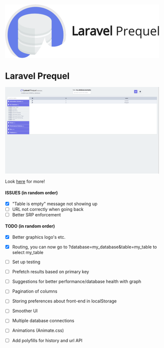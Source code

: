 ![Laravel Prequel](./assets/prequel.png)

# Laravel Prequel

<img src="./assets/prequel_screenshot.png" width="700">

Look <a href="https://protoqol.github.io/Prequel/" target="_blank">here</a> for more!

#### ISSUES (in random order)
- [x] "Table is empty" message not showing up
- [ ] URL not correctly when going back 
- [ ] Better SRP enforcement 

#### TODO (in random order)
- [x] Better graphics logo's etc.
- [x] Routing, you can now go to ?database=my_database&table=my_table to select my_table
- [ ] Set up testing
- [ ] Prefetch results based on primary key
- [ ] Suggestions for better performance/database health with graph
- [ ] Pagination of columns
- [ ] Storing preferences about front-end in localStorage
- [ ] Smoother UI
- [ ] Multiple database connections 
- [ ] Animations (Animate.css)
- [ ] Add polyfills for history and url API

